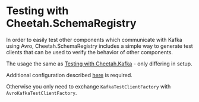 # Testing with Cheetah.SchemaRegistry 

In order to easily test other components which communicate with Kafka using Avro, Cheetah.SchemaRegistry includes a simple way to generate test clients that can be used to verify the behavior of other components.

The usage the same as [Testing with Cheetah.Kafka](../../Cheetah.Kafka/v2.1/TestingWithCheetahKafka.md) - only differing in setup.

Additional configuration described [here](./UsingCheetahSchemaRegistry.md#configuration) is required.

Otherwise you only need to exchange `KafkaTestClientFactory` with `AvroKafkaTestClientFactory`.
